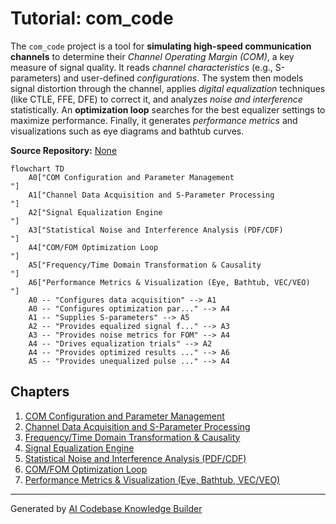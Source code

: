 # Tutorial: com_code

The `com_code` project is a tool for **simulating high-speed communication channels** to determine their *Channel Operating Margin (COM)*, a key measure of signal quality.
It reads *channel characteristics* (e.g., S-parameters) and user-defined *configurations*. The system then models signal distortion through the channel, applies *digital equalization* techniques (like CTLE, FFE, DFE) to correct it, and analyzes *noise and interference* statistically.
An **optimization loop** searches for the best equalizer settings to maximize performance. Finally, it generates *performance metrics* and visualizations such as eye diagrams and bathtub curves.


**Source Repository:** [None](None)

```mermaid
flowchart TD
    A0["COM Configuration and Parameter Management
"]
    A1["Channel Data Acquisition and S-Parameter Processing
"]
    A2["Signal Equalization Engine
"]
    A3["Statistical Noise and Interference Analysis (PDF/CDF)
"]
    A4["COM/FOM Optimization Loop
"]
    A5["Frequency/Time Domain Transformation & Causality
"]
    A6["Performance Metrics & Visualization (Eye, Bathtub, VEC/VEO)
"]
    A0 -- "Configures data acquisition" --> A1
    A0 -- "Configures optimization par..." --> A4
    A1 -- "Supplies S-parameters" --> A5
    A2 -- "Provides equalized signal f..." --> A3
    A3 -- "Provides noise metrics for FOM" --> A4
    A4 -- "Drives equalization trials" --> A2
    A4 -- "Provides optimized results ..." --> A6
    A5 -- "Provides unequalized pulse ..." --> A4
```

## Chapters

1. [COM Configuration and Parameter Management
](01_com_configuration_and_parameter_management_.md)
2. [Channel Data Acquisition and S-Parameter Processing
](02_channel_data_acquisition_and_s_parameter_processing_.md)
3. [Frequency/Time Domain Transformation & Causality
](03_frequency_time_domain_transformation___causality_.md)
4. [Signal Equalization Engine
](04_signal_equalization_engine_.md)
5. [Statistical Noise and Interference Analysis (PDF/CDF)
](05_statistical_noise_and_interference_analysis__pdf_cdf__.md)
6. [COM/FOM Optimization Loop
](06_com_fom_optimization_loop_.md)
7. [Performance Metrics & Visualization (Eye, Bathtub, VEC/VEO)
](07_performance_metrics___visualization__eye__bathtub__vec_veo__.md)


---

Generated by [AI Codebase Knowledge Builder](https://github.com/The-Pocket/Tutorial-Codebase-Knowledge)